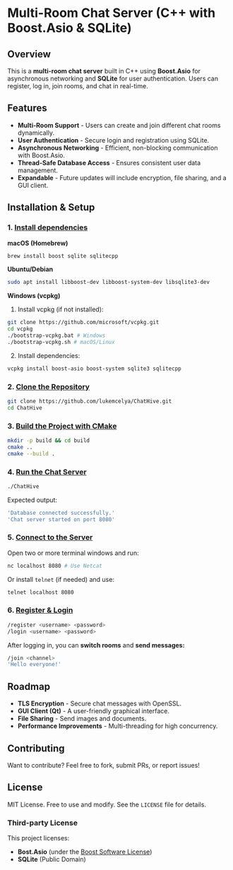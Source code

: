 # Multi-Room Chat Server (C++ with Boost.Asio & SQLite)

## Overview
This is a **multi-room chat server** built in C++ using **Boost.Asio** for asynchronous networking and **SQLite**
for user authentication. Users can register, log in, join rooms, and chat in real-time.

## Features
* **Multi-Room Support** - Users can create and join different chat rooms dynamically.
* **User Authentication** - Secure login and registration using SQLite.
* **Asynchronous Networking** - Efficient, non-blocking communication with Boost.Asio.
* **Thread-Safe Database Access** - Ensures consistent user data management.
* **Expandable** - Future updates will include encryption, file sharing, and a GUI client.

## Installation & Setup
### 1. <ins>Install dependencies</ins>
**macOS (Homebrew)**
```sh
brew install boost sqlite sqlitecpp
```
**Ubuntu/Debian**
```sh
sudo apt install libboost-dev libboost-system-dev libsqlite3-dev
```
**Windows (vcpkg)**
1. Install vcpkg (if not installed):
```sh
git clone https://github.com/microsoft/vcpkg.git
cd vcpkg
./bootstrap-vcpkg.bat # Windows
./bootstrap-vcpkg.sh # macOS/Linux
```
2. Install dependencies:
```sh
vcpkg install boost-asio boost-system sqlite3 sqlitecpp
```

### 2. <ins>Clone the Repository</ins>
```sh
git clone https://github.com/lukemcelya/ChatHive.git
cd ChatHive
```
### 3. <ins>Build the Project with CMake</ins>
```sh
mkdir -p build && cd build
cmake ..
cmake --build .
```
### 4. <ins>Run the Chat Server</ins>
```sh
./ChatHive
```
Expected output:
```sh
'Database connected successfully.'
'Chat server started on port 8080'
```
### 5. <ins>Connect to the Server</ins>
Open two or more terminal windows and run:
```sh
nc localhost 8080 # Use Netcat
```
Or install `telnet` (if needed) and use:
```sh
telnet localhost 8080
```
### 6. <ins>Register & Login</ins>
```sh
/register <username> <password>
/login <username> <password>
```
After logging in, you can **switch rooms** and **send messages:**
```sh
/join <channel>
'Hello everyone!'
```
## Roadmap
* **TLS Encryption** - Secure chat messages with OpenSSL.
* **GUI Client (Qt)** - A user-friendly graphical interface.
* **File Sharing** - Send images and documents.
* **Performance Improvements** - Multi-threading for high concurrency.

## Contributing
Want to contribute? Feel free to fork, submit PRs, or report issues!

## License
MIT License. Free to use and modify. See the `LICENSE` file for details.

### Third-party License
This project licenses:
- **Bost.Asio** (under the [Boost Software License](https://www.boost.org/LICENSE_1_0.txt))
- **SQLite** (Public Domain)